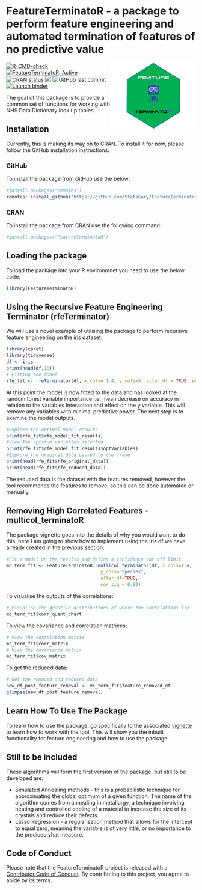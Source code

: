 
# FeatureTerminatoR - a package to perform feature engineering and automated termination of features of no predictive value 

<a href = "https://hutsons-hacks.info/"><img src="man/figures/FeatureTermHex.png" height="175px" width="225px" align="right"/></a>

 <!-- badges: start -->
  [![R-CMD-check](https://github.com/StatsGary/FeatureTerminatoR/workflows/R-CMD-check/badge.svg)](https://github.com/StatsGary/FeatureTerminatoR/actions)
  [![FeatureTerminatoR: Active](https://www.repostatus.org/badges/latest/active.svg)](https://www.repostatus.org/#active)
  [![CRAN status](https://www.r-pkg.org/badges/version/FeatureTerminatoR)](https://CRAN.R-project.org/package=FeatureTerminatoR)
  [![](https://cranlogs.r-pkg.org/badges/FeatureTerminatoR)](https://cran.r-project.org/package=FeatureTerminatoR)
  ![GitHub last commit](https://img.shields.io/github/last-commit/StatsGary/FeatureTerminatoR)
  [![Launch binder](https://mybinder.org/badge_logo.svg)](https://mybinder.org/v2/gh/StatsGary/FeatureTerminatoR/main)
  
  <!-- adges: end -->
  
  
The goal of this package is to provide a common set of functions for working with NHS Data Dictionary look up tables. 

## Installation

Currently, this is making its way on to CRAN. To install it for now, please follow the GitHub installation instructions.

### GitHub

To install the package from GitHub use the below:

``` r
#install.packages("remotes")
remotes::install_github("https://github.com/StatsGary/FeatureTerminatoR")

```

### CRAN

To install the package from CRAN use the following command:

``` r
#install.packages("FeatureTerminatoR")
```

## Loading the package
To load the package into your R environmnet you need to use the below code:
``` r
library(FeatureTerminatoR)
```

## Using the Recursive Feature Engineering Terminator (rfeTerminator)
We will use a novel example of utilising the package to perform recursive feature engineering on the iris dataset:
``` r
library(caret)
library(tidyverse)
df <- iris
print(head(df,10))
# Fitting the model
rfe_fit <- rfeTerminator(df, x_cols= 1:4, y_cols=5, alter_df = TRUE, eval_funcs = rfFuncs)
```
At this point the model is now fitted to the data and has looked at the random forest variable importance i.e. mean decrease on accuracy in relation to the variables interaction and effect on the y variable. This will remove any variables with minimal predictive power. The next step is to examine the model outputs. 
``` r
#Explore the optimal model results
print(rfe_fit$rfe_model_fit_results)
#View the optimum variables selected
print(rfe_fit$rfe_model_fit_results$optVariables)
#Explore the original data passed to the frame
print(head(rfe_fit$rfe_original_data))
print(head(rfe_fit$rfe_reduced_data))
```
The reduced data is the dataset with the features removed, however the tool recommends the features to remove, so this can be done automated or manually. 

## Removing High Correlated Features - multicol_terminatoR

The package vignette goes into the details of why you would want to do this, here I am going to show how to implement using the iris df we have already created in the previous section:
``` r
#Fit a model on the results and define a confidence cut off limit
mc_term_fit <- FeatureTerminatoR::mutlicol_terminator(df, x_cols=1:4,
                                   y_cols="Species",
                                   alter_df=TRUE,
                                   cor_sig = 0.90)
```

To visualise the outputs of the correlations:
``` r
# Visualise the quantile distributions of where the correlations lie
mc_term_fit$corr_quant_chart
```

To view the covariance and correlation matrices:
``` r
# View the correlation matrix
mc_term_fit$corr_matrix
# View the covariance matrix
mc_term_fit$cov_matrix
```
To get the reduced data:
``` r
# Get the removed and reduced data
new_df_post_feature_removal <- mc_term_fit$feature_removed_df
glimpse(new_df_post_feature_removal)
```

## Learn How To Use The Package
To learn how to use the package, go specifically to the associated [vignette](https://rpubs.com/StatsGary/FeatureTerminatoR) to learn how to work with the tool. This will show you the inbuilt functionality for feature engineering and how to use the package. 

## Still to be included

These algorithms will form the first version of the package, but still to be developed are:

* Simulated Annealing methods - this is a probabilistic technique for approximating the global optimum of a given function. The name of the algorithm comes from annealing in metallurgy, a technique involving heating and controlled cooling of a material to increase the size of its crystals and reduce their defects.
* Lasso Regression - a regularisation method that allows for the intercept to equal zero, meaning the variable is of very little, or no importance to the prediced yhat measure. 

## Code of Conduct
  
Please note that the FeatureTerminatoR project is released with a [Contributor Code of Conduct](https://contributor-covenant.org/version/2/0/CODE_OF_CONDUCT.html). By contributing to this project, you agree to abide by its terms.

